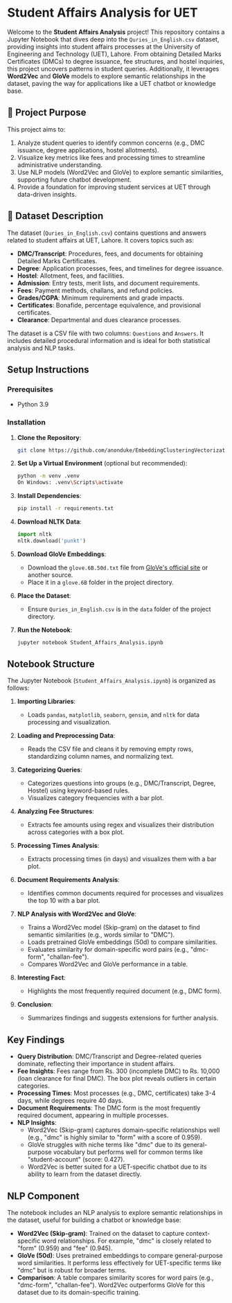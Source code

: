# Student Affairs Analysis for UET

Welcome to the **Student Affairs Analysis** project! This repository contains a Jupyter Notebook that dives deep into the `Quries_in_English.csv` dataset, providing insights into student affairs processes at the University of Engineering and Technology (UET), Lahore. From obtaining Detailed Marks Certificates (DMCs) to degree issuance, fee structures, and hostel inquiries, this project uncovers patterns in student queries. Additionally, it leverages **Word2Vec** and **GloVe** models to explore semantic relationships in the dataset, paving the way for applications like a UET chatbot or knowledge base.

## 🎯 Project Purpose

This project aims to:
1. Analyze student queries to identify common concerns (e.g., DMC issuance, degree applications, hostel allotments).
2. Visualize key metrics like fees and processing times to streamline administrative understanding.
3. Use NLP models (Word2Vec and GloVe) to explore semantic similarities, supporting future chatbot development.
4. Provide a foundation for improving student services at UET through data-driven insights.

## 📂 Dataset Description

The dataset (`Quries_in_English.csv`) contains questions and answers related to student affairs at UET, Lahore. It covers topics such as:
- **DMC/Transcript**: Procedures, fees, and documents for obtaining Detailed Marks Certificates.
- **Degree**: Application processes, fees, and timelines for degree issuance.
- **Hostel**: Allotment, fees, and facilities.
- **Admission**: Entry tests, merit lists, and document requirements.
- **Fees**: Payment methods, challans, and refund policies.
- **Grades/CGPA**: Minimum requirements and grade impacts.
- **Certificates**: Bonafide, percentage equivalence, and provisional certificates.
- **Clearance**: Departmental and dues clearance processes.

The dataset is a CSV file with two columns: `Questions` and `Answers`. It includes detailed procedural information and is ideal for both statistical analysis and NLP tasks.

##  Setup Instructions

### Prerequisites
- Python 3.9

### Installation
1. **Clone the Repository**:
   ```bash
   git clone https://github.com/anonduke/EmbeddingClusteringVectorizationWorkshop.git
   ```

2. **Set Up a Virtual Environment** (optional but recommended):
   ```bash
   python -m venv .venv
   On Windows: .venv\Scripts\activate
   ```

3. **Install Dependencies**:
   ```bash
   pip install -r requirements.txt
   ```

4. **Download NLTK Data**:
   ```python
   import nltk
   nltk.download('punkt')
   ```

5. **Download GloVe Embeddings**:
   - Download the `glove.6B.50d.txt` file from [GloVe's official site](https://nlp.stanford.edu/projects/glove/) or another source.
   - Place it in a `glove.6B` folder in the project directory.

6. **Place the Dataset**:
   - Ensure `Quries_in_English.csv` is in the `data` folder of the project directory.

7. **Run the Notebook**:
   ```bash
   jupyter notebook Student_Affairs_Analysis.ipynb
   ```

## Notebook Structure

The Jupyter Notebook (`Student_Affairs_Analysis.ipynb`) is organized as follows:

1. **Importing Libraries**:
   - Loads `pandas`, `matplotlib`, `seaborn`, `gensim`, and `nltk` for data processing and visualization.

2. **Loading and Preprocessing Data**:
   - Reads the CSV file and cleans it by removing empty rows, standardizing column names, and normalizing text.

3. **Categorizing Queries**:
   - Categorizes questions into groups (e.g., DMC/Transcript, Degree, Hostel) using keyword-based rules.
   - Visualizes category frequencies with a bar plot.

4. **Analyzing Fee Structures**:
   - Extracts fee amounts using regex and visualizes their distribution across categories with a box plot.

5. **Processing Times Analysis**:
   - Extracts processing times (in days) and visualizes them with a bar plot.

6. **Document Requirements Analysis**:
   - Identifies common documents required for processes and visualizes the top 10 with a bar plot.

7. **NLP Analysis with Word2Vec and GloVe**:
   - Trains a Word2Vec model (Skip-gram) on the dataset to find semantic similarities (e.g., words similar to "DMC").
   - Loads pretrained GloVe embeddings (50d) to compare similarities.
   - Evaluates similarity for domain-specific word pairs (e.g., "dmc-form", "challan-fee").
   - Compares Word2Vec and GloVe performance in a table.

8. **Interesting Fact**:
   - Highlights the most frequently required document (e.g., DMC form).

9. **Conclusion**:
   - Summarizes findings and suggests extensions for further analysis.

## Key Findings

- **Query Distribution**: DMC/Transcript and Degree-related queries dominate, reflecting their importance in student affairs.
- **Fee Insights**: Fees range from Rs. 300 (incomplete DMC) to Rs. 10,000 (loan clearance for final DMC). The box plot reveals outliers in certain categories.
- **Processing Times**: Most processes (e.g., DMC, certificates) take 3-4 days, while degrees require 40 days.
- **Document Requirements**: The DMC form is the most frequently required document, appearing in multiple processes.
- **NLP Insights**:
  - Word2Vec (Skip-gram) captures domain-specific relationships well (e.g., "dmc" is highly similar to "form" with a score of 0.959).
  - GloVe struggles with niche terms like "dmc" due to its general-purpose vocabulary but performs well for common terms like "student-account" (score: 0.427).
  - Word2Vec is better suited for a UET-specific chatbot due to its ability to learn from the dataset directly.

## NLP Component

The notebook includes an NLP analysis to explore semantic relationships in the dataset, useful for building a chatbot or knowledge base:
- **Word2Vec (Skip-gram)**: Trained on the dataset to capture context-specific word relationships. For example, "dmc" is closely related to "form" (0.959) and "fee" (0.945).
- **GloVe (50d)**: Uses pretrained embeddings to compare general-purpose word similarities. It performs less effectively for UET-specific terms like "dmc" but is robust for broader terms.
- **Comparison**: A table compares similarity scores for word pairs (e.g., "dmc-form", "challan-fee"). Word2Vec outperforms GloVe for this dataset due to its domain-specific training.
